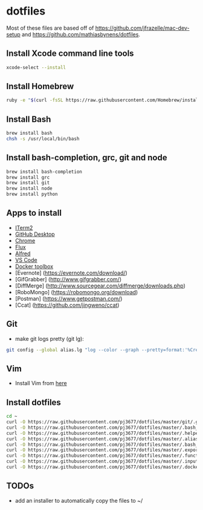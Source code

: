 # dotfiles
Most of these files are based off of https://github.com/jfrazelle/mac-dev-setup
and https://github.com/mathiasbynens/dotfiles.

## Install Xcode command line tools
```bash
xcode-select --install
```

## Install Homebrew
```bash
ruby -e "$(curl -fsSL https://raw.githubusercontent.com/Homebrew/install/master/install)"
```

## Install Bash
```bash
brew install bash
chsh -s /usr/local/bin/bash
```

## Install bash-completion, grc, git and node
```bash
brew install bash-completion
brew install grc
brew install git
brew install node
brew install python
```

## Apps to install
- [ITerm2](https://www.iterm2.com/downloads.html)
- [GitHub Desktop](https://central.github.com/mac/latest)
- [Chrome](https://www.google.com/chrome/browser/desktop/index.html)
- [Flux](https://justgetflux.com/)
- [Alfred](https://www.alfredapp.com/)
- [VS Code](https://code.visualstudio.com/Download)
- [Docker toolbox](https://www.docker.com/toolbox)
- [Evernote] (https://evernote.com/download/)
- [GifGrabber] (http://www.gifgrabber.com/)
- [DiffMerge] (http://www.sourcegear.com/diffmerge/downloads.php)
- [RoboMongo] (https://robomongo.org/download)
- [Postman] (https://www.getpostman.com/)
- [Ccat] (https://github.com/jingweno/ccat)

## Git
- make git logs pretty (git lg):
```bash
git config --global alias.lg "log --color --graph --pretty=format:'%Cred%h%Creset -%C(yellow)%d%Creset %s %Cgreen(%cr) %C(bold blue)<%an>%Creset' --abbrev-commit"
```

## Vim
- Install Vim from [here](https://github.com/jfrazelle/.vim)

## Install dotfiles
```bash
cd ~
curl -O https://raw.githubusercontent.com/pj3677/dotfiles/master/git/.gitconfig
curl -O https://raw.githubusercontent.com/pj3677/dotfiles/master/.bash_profile
curl -O https://raw.githubusercontent.com/pj3677/dotfiles/master/.helpers
curl -O https://raw.githubusercontent.com/pj3677/dotfiles/master/.aliases
curl -O https://raw.githubusercontent.com/pj3677/dotfiles/master/.bash_prompt
curl -O https://raw.githubusercontent.com/pj3677/dotfiles/master/.exports
curl -O https://raw.githubusercontent.com/pj3677/dotfiles/master/.functions
curl -O https://raw.githubusercontent.com/pj3677/dotfiles/master/.inputrc
curl -O https://raw.githubusercontent.com/pj3677/dotfiles/master/.dockerfunc
```
## TODOs
- add an installer to automatically copy the files to ~/
